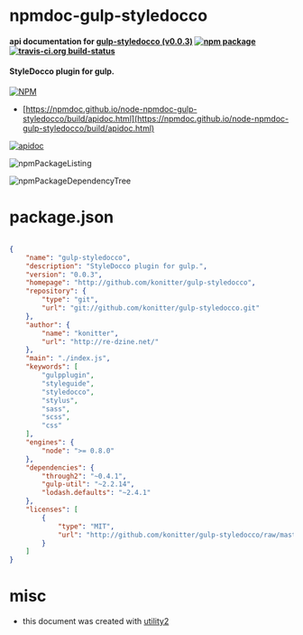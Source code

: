 # npmdoc-gulp-styledocco

#### api documentation for  [gulp-styledocco (v0.0.3)](http://github.com/konitter/gulp-styledocco)  [![npm package](https://img.shields.io/npm/v/npmdoc-gulp-styledocco.svg?style=flat-square)](https://www.npmjs.org/package/npmdoc-gulp-styledocco) [![travis-ci.org build-status](https://api.travis-ci.org/npmdoc/node-npmdoc-gulp-styledocco.svg)](https://travis-ci.org/npmdoc/node-npmdoc-gulp-styledocco)

#### StyleDocco plugin for gulp.

[![NPM](https://nodei.co/npm/gulp-styledocco.png?downloads=true&downloadRank=true&stars=true)](https://www.npmjs.com/package/gulp-styledocco)

- [https://npmdoc.github.io/node-npmdoc-gulp-styledocco/build/apidoc.html](https://npmdoc.github.io/node-npmdoc-gulp-styledocco/build/apidoc.html)

[![apidoc](https://npmdoc.github.io/node-npmdoc-gulp-styledocco/build/screenCapture.buildCi.browser.%252Ftmp%252Fbuild%252Fapidoc.html.png)](https://npmdoc.github.io/node-npmdoc-gulp-styledocco/build/apidoc.html)

![npmPackageListing](https://npmdoc.github.io/node-npmdoc-gulp-styledocco/build/screenCapture.npmPackageListing.svg)

![npmPackageDependencyTree](https://npmdoc.github.io/node-npmdoc-gulp-styledocco/build/screenCapture.npmPackageDependencyTree.svg)



# package.json

```json

{
    "name": "gulp-styledocco",
    "description": "StyleDocco plugin for gulp.",
    "version": "0.0.3",
    "homepage": "http://github.com/konitter/gulp-styledocco",
    "repository": {
        "type": "git",
        "url": "git://github.com/konitter/gulp-styledocco.git"
    },
    "author": {
        "name": "konitter",
        "url": "http://re-dzine.net/"
    },
    "main": "./index.js",
    "keywords": [
        "gulpplugin",
        "styleguide",
        "styledocco",
        "stylus",
        "sass",
        "scss",
        "css"
    ],
    "engines": {
        "node": ">= 0.8.0"
    },
    "dependencies": {
        "through2": "~0.4.1",
        "gulp-util": "~2.2.14",
        "lodash.defaults": "~2.4.1"
    },
    "licenses": [
        {
            "type": "MIT",
            "url": "http://github.com/konitter/gulp-styledocco/raw/master/LICENSE"
        }
    ]
}
```



# misc
- this document was created with [utility2](https://github.com/kaizhu256/node-utility2)
